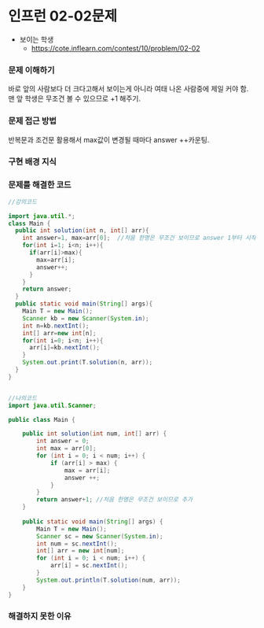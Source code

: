 # 인프런 02-02문제
- 보이는 학생 
    - https://cote.inflearn.com/contest/10/problem/02-02

### 문제 이해하기

 바로 앞의 사람보다 더 크다고해서 보이는게 아니라 여태 나온 사람중에 제일 커야 함.
 맨 앞 학생은 무조건 볼 수 있으므로 +1 해주기.

### 문제 접근 방법

반복문과 조건문 활용해서 max값이 변경될 때마다 answer ++카운팅.

### 구현 배경 지식

### 문제를 해결한 코드
```java
//강의코드

import java.util.*;
class Main {
  public int solution(int n, int[] arr){
    int answer=1, max=arr[0];  //처음 한명은 무조건 보이므로 answer 1부터 시작
    for(int i=1; i<n; i++){
      if(arr[i]>max){
        max=arr[i];
        answer++;
      }
    }
    return answer;
  }
  public static void main(String[] args){
    Main T = new Main();
    Scanner kb = new Scanner(System.in);
    int n=kb.nextInt();
    int[] arr=new int[n];
    for(int i=0; i<n; i++){
      arr[i]=kb.nextInt();
    }
    System.out.print(T.solution(n, arr));
  }
}


//나의코드
import java.util.Scanner;

public class Main {

    public int solution(int num, int[] arr) {
        int answer = 0;
        int max = arr[0];
        for (int i = 0; i < num; i++) {
            if (arr[i] > max) {
                max = arr[i];
                answer ++;
            }
        }
        return answer+1; //처음 한명은 무조건 보이므로 추가
    }
    
    public static void main(String[] args) {
        Main T = new Main();
        Scanner sc = new Scanner(System.in);
        int num = sc.nextInt();
        int[] arr = new int[num];
        for (int i = 0; i < num; i++) {
            arr[i] = sc.nextInt();
        }
        System.out.println(T.solution(num, arr));
    }
}

```

### 해결하지 못한 이유

